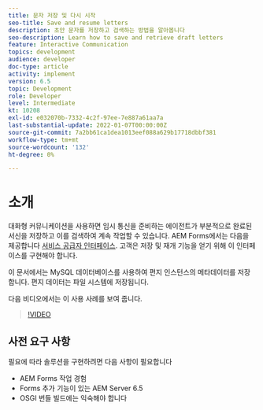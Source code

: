 ```yaml
---
title: 문자 저장 및 다시 시작
seo-title: Save and resume letters
description: 초안 문자를 저장하고 검색하는 방법을 알아봅니다
seo-description: Learn how to save and retrieve draft letters
feature: Interactive Communication
topics: development
audience: developer
doc-type: article
activity: implement
version: 6.5
topic: Development
role: Developer
level: Intermediate
kt: 10208
exl-id: e032070b-7332-4c2f-97ee-7e887a61aa7a
last-substantial-update: 2022-01-07T00:00:00Z
source-git-commit: 7a2bb61ca1dea1013eef088a629b17718dbbf381
workflow-type: tm+mt
source-wordcount: '132'
ht-degree: 0%

---
```


# 소개

대화형 커뮤니케이션을 사용하면 임시 통신을 준비하는 에이전트가 부분적으로 완료된 서신을 저장하고 이를 검색하여 계속 작업할 수 있습니다. AEM Forms에서는 다음을 제공합니다 [서비스 공급자 인터페이스](https://developer.adobe.com/experience-manager/reference-materials/6-5/forms/javadocs/com/adobe/fd/ccm/ccr/ccrDocumentInstance/api/services/CCRDocumentInstanceService.html). 고객은 저장 및 재개 기능을 얻기 위해 이 인터페이스를 구현해야 합니다.

이 문서에서는 MySQL 데이터베이스를 사용하여 편지 인스턴스의 메타데이터를 저장합니다. 편지 데이터는 파일 시스템에 저장됩니다.

다음 비디오에서는 이 사용 사례를 보여 줍니다.

>[!VIDEO](https://video.tv.adobe.com/v/342129/quality=9)

## 사전 요구 사항

필요에 따라 솔루션을 구현하려면 다음 사항이 필요합니다

* AEM Forms 작업 경험
* Forms 추가 기능이 있는 AEM Server 6.5
* OSGI 번들 빌드에는 익숙해야 합니다
